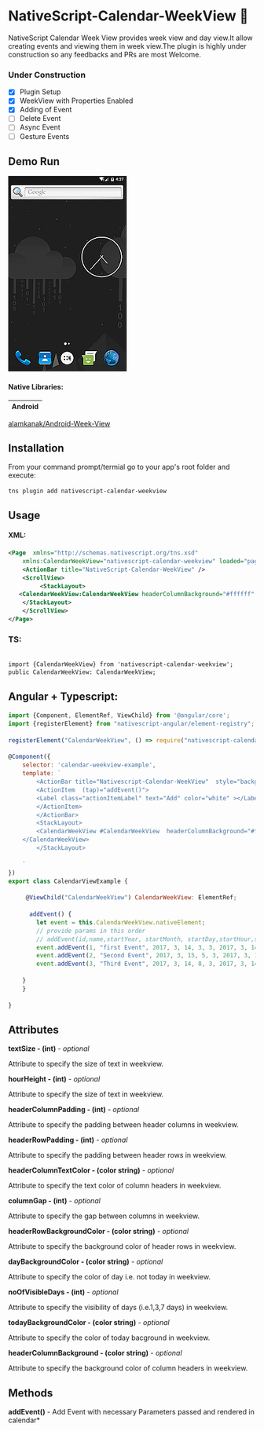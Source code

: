
# NativeScript-Calendar-WeekView :calendar:
NativeScript Calendar Week View provides week view and day view.It allow creating events and viewing them in week view.The plugin is highly under construction so any feedbacks and PRs are most Welcome.

### Under Construction

- [x] Plugin Setup
- [x] WeekView with Properties Enabled
- [x] Adding of Event 
- [ ] Delete Event 
- [ ] Async Event
- [ ] Gesture Events

## Demo Run

![alt text](screenshots/weekview.gif)

#### Native Libraries: 
Android | 
---------- | 
[alamkanak/Android-Week-View](https://github.com/alamkanak/Android-Week-View) 

## Installation
From your command prompt/termial go to your app's root folder and execute:

`tns plugin add nativescript-calendar-weekview`

## Usage
#### XML:
```XML
<Page  xmlns="http://schemas.nativescript.org/tns.xsd" 
    xmlns:CalendarWeekView="nativescript-calendar-weekview" loaded="pageLoaded" class="page">
    <ActionBar title="NativeScript-Calendar-WeekView" />
    <ScrollView>
         <StackLayout>
   <CalendarWeekView:CalendarWeekView headerColumnBackground="#ffffff" todayBackgroundColor="#1848adff" noOfVisibleDays="3"  dayBackgroundColor="#05000000" headerRowBackgroundColor="#ffefefef" columnGap="30" headerColumnTextColor="#8f000000" headerRowPadding="30" headerColumnPadding="30" hourHeight="120" textSize="30" />
    </StackLayout>
    </ScrollView>
</Page>
```

### TS:
```TS

import {CalendarWeekView} from 'nativescript-calendar-weekview';
public CalendarWeekView: CalendarWeekView;

```

## Angular + Typescript:
```javascript
import {Component, ElementRef, ViewChild} from '@angular/core';
import {registerElement} from "nativescript-angular/element-registry";

registerElement("CalendarWeekView", () => require("nativescript-calendar-weekview").CalendarWeekView);

@Component({
    selector: 'calendar-weekview-example',
    template: `
        <ActionBar title="Nativescript-Calendar-WeekView"  style="background-color:#ED2831; color:white">
        <ActionItem  (tap)="addEvent()">
        <Label class="actionItemLabel" text="Add" color="white" ></Label>
        </ActionItem>
        </ActionBar>
        <StackLayout>
        <CalendarWeekView #CalendarWeekView  headerColumnBackground="#ffffff" todayBackgroundColor="#1848adff" noOfVisibleDays="3"  dayBackgroundColor="#05000000" headerRowBackgroundColor="#ffefefef" columnGap="30" headerColumnTextColor="#8f000000" headerRowPadding="30" headerColumnPadding="30" hourHeight="120" textSize="30" >
    </CalendarWeekView>
        </StackLayout>
    
    `
})
export class CalendarViewExample {

     @ViewChild("CalendarWeekView") CalendarWeekView: ElementRef;

      addEvent() {
        let event = this.CalendarWeekView.nativeElement;
        // provide params in this order
        // addEvent(id,name,startYear, startMonth, startDay,startHour,startMinute,endYear,endMonth, endDay, endHour,endMinute,eventColor)
        event.addEvent(1, "first Event", 2017, 3, 14, 3, 3, 2017, 3, 14, 7, 5, "#87d288");
        event.addEvent(2, "Second Event", 2017, 3, 15, 5, 3, 2017, 3, 15, 7, 5, "#59DBE0");
        event.addEvent(3, "Third Event", 2017, 3, 14, 8, 3, 2017, 3, 14, 10, 5, "#F66C4E");

    }
    }

}
```


## Attributes
**textSize - (int)** - *optional*

Attribute to specify the size of text in weekview.

**hourHeight - (int)** - *optional*

Attribute to specify the size of text in weekview.

**headerColumnPadding - (int)** - *optional*

Attribute to specify the padding between header columns in weekview.

**headerRowPadding - (int)** - *optional*

Attribute to specify the padding between header rows in weekview.

**headerColumnTextColor - (color string)** - *optional*

Attribute to specify the text color of column headers in weekview.

**columnGap - (int)** - *optional*

Attribute to specify the gap between columns in weekview.

**headerRowBackgroundColor - (color string)** - *optional*

Attribute to specify the background color of header rows in weekview.

**dayBackgroundColor - (color string)** - *optional*

Attribute to specify the color of day i.e. not today in weekview.
 
**noOfVisibleDays - (int)** - *optional*

Attribute to specify the visibility of days (i.e.1,3,7 days) in weekview.

**todayBackgroundColor - (color string)** - *optional*

Attribute to specify the color of today bacground in weekview.

**headerColumnBackground - (color string)** - *optional*

Attribute to specify the background color of column headers in weekview.

## Methods

**addEvent()** - Add Event with necessary Parameters passed and rendered in calendar*

